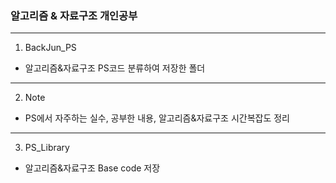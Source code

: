 ### 알고리즘 & 자료구조 개인공부
***
1. BackJun_PS
* 알고리즘&자료구조 PS코드 분류하여 저장한 폴더

***

2. Note
* PS에서 자주하는 실수, 공부한 내용, 알고리즘&자료구조 시간복잡도 정리

***

3. PS_Library
* 알고리즘&자료구조 Base code 저장
